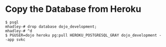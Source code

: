 # Copy the Database from Heroku

    $ psql
    mhadley-# drop database dojo_development;
    mhadley-# ^d
    $ PGUSER=dojo heroku pg:pull HEROKU_POSTGRESQL_GRAY dojo_development --app svkc
    
